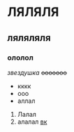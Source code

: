 # ЛЯЛЯЛЯ
## ляляляля
### ололол
*звездушка*
~~ооооооо~~
* кккк
* ооо
* аллал
1. Лалал
2. алалал
[вк](https://vk.com/im?sel=358707340)

